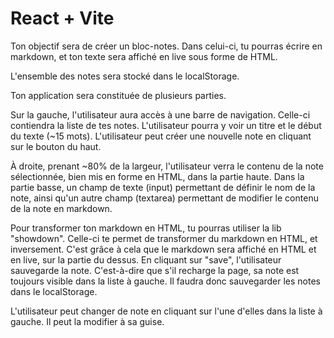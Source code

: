 # React + Vite


Ton objectif sera de créer un bloc-notes. Dans celui-ci, tu pourras écrire en markdown, et ton texte sera affiché en live sous forme de HTML.

L'ensemble des notes sera stocké dans le localStorage.

Ton application sera constituée de plusieurs parties.

Sur la gauche, l'utilisateur aura accès à une barre de navigation. Celle-ci contiendra la liste de tes notes. L'utilisateur pourra y voir un titre et le début du texte (~15 mots). L'utilisateur peut créer une nouvelle note en cliquant sur le bouton du haut.

À droite, prenant ~80% de la largeur, l'utilisateur verra le contenu de la note sélectionnée, bien mis en forme en HTML, dans la partie haute.
Dans la partie basse, un champ de texte (input) permettant de définir le nom de la note, ainsi qu'un autre champ (textarea) permettant de modifier le contenu de la note en markdown.

Pour transformer ton markdown en HTML, tu pourras utiliser la lib "showdown". Celle-ci te permet de transformer du markdown en HTML, et inversement. C'est grâce à cela que le markdown sera affiché en HTML et en live, sur la partie du dessus. En cliquant sur "save", l'utilisateur sauvegarde la note. C'est-à-dire que s'il recharge la page, sa note est toujours visible dans la liste à gauche. Il faudra donc sauvegarder les notes dans le localStorage.

L'utilisateur peut changer de note en cliquant sur l'une d'elles dans la liste à gauche. Il peut la modifier à sa guise.
